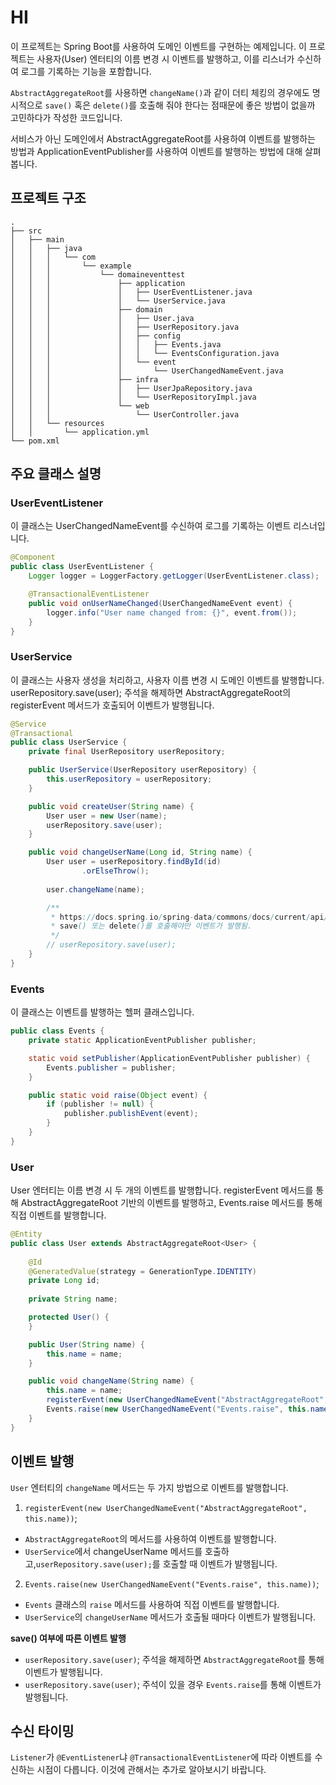 # HI
이 프로젝트는 Spring Boot를 사용하여 도메인 이벤트를 구현하는 예제입니다. 이 프로젝트는 사용자(User) 엔터티의 이름 변경 시 이벤트를 발행하고, 이를 리스너가 수신하여 로그를 기록하는 기능을 포함합니다.

`AbstractAggregateRoot`를 사용하면 `changeName()`과 같이 더티 체킹의 경우에도 명시적으로 `save()` 혹은 `delete()`를 호출해 줘야 한다는 점때문에 좋은 방법이 없을까 고민하다가 작성한 코드입니다.

서비스가 아닌 도메인에서 AbstractAggregateRoot를 사용하여 이벤트를 발행하는 방법과 ApplicationEventPublisher를 사용하여 이벤트를 발행하는 방법에 대해 살펴봅니다.

## 프로젝트 구조
```plaintext
.
├── src
│   ├── main
│   │   ├── java
│   │   │   └── com
│   │   │       └── example
│   │   │           └── domaineventtest
│   │   │               ├── application
│   │   │               │   ├── UserEventListener.java
│   │   │               │   └── UserService.java
│   │   │               ├── domain
│   │   │               │   ├── User.java
│   │   │               │   ├── UserRepository.java
│   │   │               │   ├── config
│   │   │               │   │   ├── Events.java
│   │   │               │   │   └── EventsConfiguration.java
│   │   │               │   └── event
│   │   │               │       └── UserChangedNameEvent.java
│   │   │               ├── infra
│   │   │               │   ├── UserJpaRepository.java
│   │   │               │   └── UserRepositoryImpl.java
│   │   │               └── web
│   │   │                   └── UserController.java
│   │   └── resources
│   │       └── application.yml
└── pom.xml
```

## 주요 클래스 설명
### UserEventListener
이 클래스는 UserChangedNameEvent를 수신하여 로그를 기록하는 이벤트 리스너입니다.
```java
@Component
public class UserEventListener {
    Logger logger = LoggerFactory.getLogger(UserEventListener.class);

    @TransactionalEventListener
    public void onUserNameChanged(UserChangedNameEvent event) {
        logger.info("User name changed from: {}", event.from());
    }
}
```

### UserService
이 클래스는 사용자 생성을 처리하고, 사용자 이름 변경 시 도메인 이벤트를 발행합니다. userRepository.save(user); 주석을 해제하면 AbstractAggregateRoot의 registerEvent 메서드가 호출되어 이벤트가 발행됩니다.
```java
@Service
@Transactional
public class UserService {
    private final UserRepository userRepository;

    public UserService(UserRepository userRepository) {
        this.userRepository = userRepository;
    }

    public void createUser(String name) {
        User user = new User(name);
        userRepository.save(user);
    }

    public void changeUserName(Long id, String name) {
        User user = userRepository.findById(id)
                .orElseThrow();
        
        user.changeName(name);

        /**
         * https://docs.spring.io/spring-data/commons/docs/current/api/org/springframework/data/domain/AbstractAggregateRoot.html
         * save() 또는 delete()를 호출해야만 이벤트가 발행됨.
         */
        // userRepository.save(user);
    }
}
```

### Events
이 클래스는 이벤트를 발행하는 헬퍼 클래스입니다.
````java
public class Events {
    private static ApplicationEventPublisher publisher;

    static void setPublisher(ApplicationEventPublisher publisher) {
        Events.publisher = publisher;
    }

    public static void raise(Object event) {
        if (publisher != null) {
            publisher.publishEvent(event);
        }
    }
}
````

### User
User 엔터티는 이름 변경 시 두 개의 이벤트를 발행합니다. registerEvent 메서드를 통해 AbstractAggregateRoot 기반의 이벤트를 발행하고, Events.raise 메서드를 통해 직접 이벤트를 발행합니다.
```java
@Entity
public class User extends AbstractAggregateRoot<User> {
    
    @Id
    @GeneratedValue(strategy = GenerationType.IDENTITY)
    private Long id;
    
    private String name;

    protected User() {
    }

    public User(String name) {
        this.name = name;
    }

    public void changeName(String name) {
        this.name = name;
        registerEvent(new UserChangedNameEvent("AbstractAggregateRoot", this.name));
        Events.raise(new UserChangedNameEvent("Events.raise", this.name));
    }
}
```

## 이벤트 발행
`User` 엔터티의 `changeName` 메서드는 두 가지 방법으로 이벤트를 발행합니다.

1. `registerEvent(new UserChangedNameEvent("AbstractAggregateRoot", this.name))`;

- `AbstractAggregateRoot`의 메서드를 사용하여 이벤트를 발행합니다.
- `UserService`에서 changeUserName 메서드를 호출하고,`userRepository.save(user);`를 호출할 때 이벤트가 발행됩니다.

2. `Events.raise(new UserChangedNameEvent("Events.raise", this.name))`;

- `Events` 클래스의 `raise` 메서드를 사용하여 직접 이벤트를 발행합니다.
- `UserService`의 `changeUserName` 메서드가 호출될 때마다 이벤트가 발행됩니다.

**save() 여부에 따른 이벤트 발행**
- `userRepository.save(user)`; 주석을 해제하면 `AbstractAggregateRoot`를 통해 이벤트가 발행됩니다.
- `userRepository.save(user)`; 주석이 있을 경우 `Events.raise`를 통해 이벤트가 발행됩니다.



## 수신 타이밍
`Listener`가 `@EventListener`냐 `@TransactionalEventListener`에 따라 이벤트를 수신하는 시점이 다릅니다. 이것에 관해서는 추가로 알아보시기 바랍니다.
